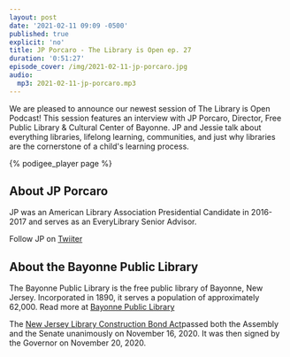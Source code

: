 ```yaml
---
layout: post
date: '2021-02-11 09:09 -0500'
published: true
explicit: 'no'
title: JP Porcaro - The Library is Open ep. 27
duration: '0:51:27'
episode_cover: /img/2021-02-11-jp-porcaro.jpg
audio:
  mp3: 2021-02-11-jp-porcaro.mp3
---
```

We are pleased to announce our newest session of The Library is Open Podcast! This session features an interview with JP Porcaro, Director, Free Public Library & Cultural Center of Bayonne. JP and Jessie talk about everything libraries, lifelong learning, communities, and just why libraries are the cornerstone of a child's learning process.

{% podigee_player page %}

## About JP Porcaro
JP was an American Library Association Presidential Candidate in 2016-2017 and serves as an EveryLibrary Senior Advisor.

Follow JP on [Twiiter](https://twitter.com/makeithappenday)

## About the Bayonne Public Library 
The Bayonne Public Library is the free public library of Bayonne, New Jersey. Incorporated in 1890, it serves a population of approximately 62,000. Read more at [Bayonne Public Library](https://www.bayonnelibrary.org/ "Read More")

The [New Jersey Library Construction Bond Act](https://www.njstatelib.org/services_for_libraries/new-jersey-library-construction-bond-act/)passed both the Assembly and the Senate unanimously on November 16, 2020. It was then signed by the Governor on November 20, 2020.
